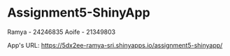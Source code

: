 # Assignment5-ShinyApp
Ramya - 24246835
Aoife - 21349803

App's URL: https://5dx2ee-ramya-sri.shinyapps.io/assignment5-shinyapp/
